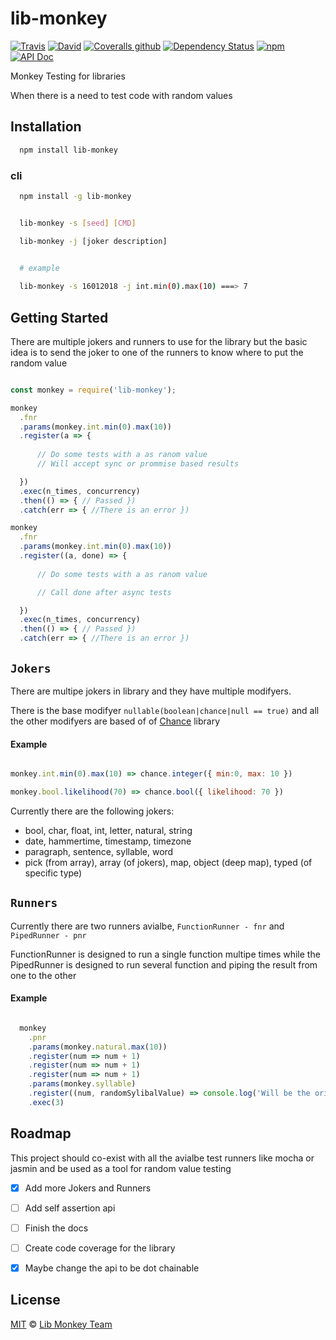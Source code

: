 # lib-monkey

[![Travis](https://img.shields.io/travis/lib-monkey/lib-monkey.svg)](https://travis-ci.org/lib-monkey/lib-monkey) [![David](https://img.shields.io/david/lib-monkey/lib-monkey.svg)](https://david-dm.org/lib-monkey/lib-monkey) [![Coveralls github](https://img.shields.io/coveralls/github/lib-monkey/lib-monkey.svg)](https://coveralls.io/github/lib-monkey/lib-monkey) [![Dependency Status](https://dependencyci.com/github/lib-monkey/lib-monkey/badge)](https://dependencyci.com/github/lib-monkey/lib-monkey) [![npm](https://img.shields.io/npm/v/lib-monkey.svg)](https://www.npmjs.com/package/lib-monkey) [![API Doc](https://doclets.io/lib-monkey/lib-monkey/master.svg)](https://doclets.io/lib-monkey/lib-monkey/master/overview)

Monkey Testing for libraries

When there is a need to test code with random values


## Installation
```bash
  npm install lib-monkey
```

### cli
```bash
  npm install -g lib-monkey


  lib-monkey -s [seed] [CMD]

  lib-monkey -j [joker description]

  
  # example

  lib-monkey -s 16012018 -j int.min(0).max(10) ===> 7
```



## Getting Started

There are multiple jokers and runners to use for the library but the basic idea is to send the joker to one of the runners to know where to put the random value


```javascript

const monkey = require('lib-monkey');

monkey
  .fnr
  .params(monkey.int.min(0).max(10))
  .register(a => {
      
      // Do some tests with a as ranom value
      // Will accept sync or prommise based results

  })
  .exec(n_times, concurrency)
  .then(() => { // Passed })
  .catch(err => { //There is an error })

monkey
  .fnr
  .params(monkey.int.min(0).max(10))
  .register((a, done) => {
      
      // Do some tests with a as ranom value

      // Call done after async tests

  })
  .exec(n_times, concurrency)
  .then(() => { // Passed })
  .catch(err => { //There is an error })

```

## ```Jokers```

There are multipe jokers in library and they have multiple modifyers.

There is the base modifyer ```nullable(boolean|chance|null == true)``` and all the other modifyers are based of of [Chance][chance] library

#### Example

```javascript

monkey.int.min(0).max(10) => chance.integer({ min:0, max: 10 })

monkey.bool.likelihood(70) => chance.bool({ likelihood: 70 })

```

Currently there are the following jokers:

 - bool, char, float, int, letter, natural, string
 - date, hammertime, timestamp, timezone
 - paragraph, sentence, syllable, word
 - pick (from array), array (of jokers), map, object (deep map), typed (of specific type)


## ```Runners```

Currently there are two runners avialbe, ```FunctionRunner - fnr``` and ```PipedRunner - pnr```

FunctionRunner is designed to run a single function multipe times while the PipedRunner is designed to run several function and piping the result from one to the other

#### Example

```javascript

  monkey
    .pnr
    .params(monkey.natural.max(10))
    .register(num => num + 1)
    .register(num => num + 1)
    .register(num => num + 1)
    .params(monkey.syllable)
    .register((num, randomSylibalValue) => console.log('Will be the original num + 3', num, randomSylibalValue))
    .exec(3)

```

## Roadmap
This project should co-exist with all the avialbe test runners like mocha or jasmin and be used as a tool for random value testing

- [x] Add more Jokers and Runners
- [ ] Add self assertion api
- [ ] Finish the docs
- [ ] Create code coverage for the library
- [x] Maybe change the api to be dot chainable


## License

[MIT][license] © [Lib Monkey Team][author]

[chance]: https://www.npmjs.com/package/chance

[license]: LICENSE

[author]: https://github.com/lib-monkey